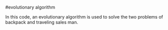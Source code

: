 #evolutionary algorithm

In this code, an evolutionary algorithm is used to solve the two problems of backpack and traveling sales man.